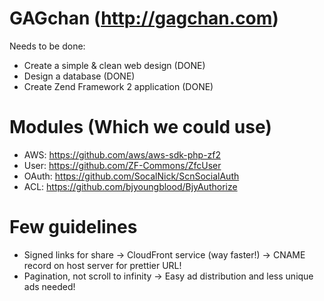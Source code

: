 GAGchan (http://gagchan.com)
================================================================================
Needs to be done:
- Create a simple & clean web design (DONE)
- Design a database (DONE)
- Create Zend Framework 2 application (DONE)

Modules (Which we could use)
================================================================================
- AWS: https://github.com/aws/aws-sdk-php-zf2
- User: https://github.com/ZF-Commons/ZfcUser
- OAuth: https://github.com/SocalNick/ScnSocialAuth
- ACL: https://github.com/bjyoungblood/BjyAuthorize

Few guidelines
================================================================================
- Signed links for share -> CloudFront service (way faster!) -> CNAME record on host server for prettier URL!
- Pagination, not scroll to infinity -> Easy ad distribution and less unique ads needed!
